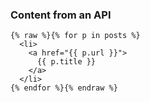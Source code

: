 ### Content from an API

```
{% raw %}{% for p in posts %}
  <li>
    <a href="{{ p.url }}">
      {{ p.title }}
    </a>
  </li>
{% endfor %}{% endraw %}
```
